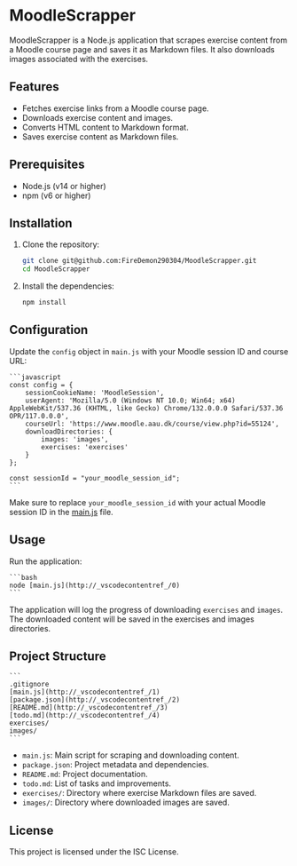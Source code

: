 # MoodleScrapper

MoodleScrapper is a Node.js application that scrapes exercise content from a Moodle course page and saves it as Markdown files. It also downloads images associated with the exercises.

## Features

- Fetches exercise links from a Moodle course page.
- Downloads exercise content and images.
- Converts HTML content to Markdown format.
- Saves exercise content as Markdown files.

## Prerequisites

- Node.js (v14 or higher)
- npm (v6 or higher)

## Installation

1. Clone the repository:

    ```sh
    git clone git@github.com:FireDemon290304/MoodleScrapper.git
    cd MoodleScrapper
    ```

2. Install the dependencies:

    ```sh
    npm install
    ```

## Configuration

Update the `config` object in `main.js` with your Moodle session ID and course URL:

    ```javascript
    const config = {
        sessionCookieName: 'MoodleSession',
        userAgent: 'Mozilla/5.0 (Windows NT 10.0; Win64; x64) AppleWebKit/537.36 (KHTML, like Gecko) Chrome/132.0.0.0 Safari/537.36 OPR/117.0.0.0',
        courseUrl: 'https://www.moodle.aau.dk/course/view.php?id=55124',
        downloadDirectories: {
            images: 'images',
            exercises: 'exercises'
        }
    };

    const sessionId = "your_moodle_session_id";
    ```

Make sure to replace `your_moodle_session_id` with your actual Moodle session ID in the [main.js](http://_vscodecontentref_/5) file.

## Usage

Run the application:

    ```bash
    node [main.js](http://_vscodecontentref_/0)
    ```

The application will log the progress of downloading `exercises` and `images`. The downloaded content will be saved in the exercises and images directories.

## Project Structure

    ```
    .gitignore
    [main.js](http://_vscodecontentref_/1)
    [package.json](http://_vscodecontentref_/2)
    [README.md](http://_vscodecontentref_/3)
    [todo.md](http://_vscodecontentref_/4)
    exercises/
    images/
    ```

- `main.js`: Main script for scraping and downloading content.
- `package.json`: Project metadata and dependencies.
- `README.md`: Project documentation.
- `todo.md`: List of tasks and improvements.
- `exercises/`: Directory where exercise Markdown files are saved.
- `images/`: Directory where downloaded images are saved.

## License

This project is licensed under the ISC License.
